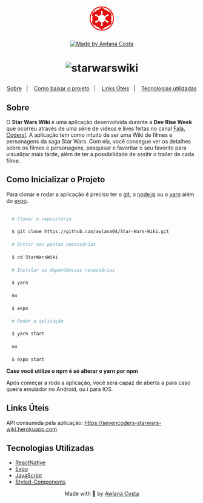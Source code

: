 <h1 align="center">
  <img src="./assets/logo.png" width="64" height="64" />
</h1>

<p align="center">
  <a href="https://github.com/awlana04">
    <img alt="Made by Awlana Costa" src="https://img.shields.io/badge/made%20by-Awlana Costa-%2300FF00">
  </a>
</p>

<h1 align="center">

![starwarswiki](https://user-images.githubusercontent.com/65423909/162582687-b7c2ea75-be22-4611-a0d2-eee549b1227a.gif)

</h1>

<p align="center">
  <a href="#sobre">Sobre</a>&nbsp;&nbsp;&nbsp;|&nbsp;&nbsp;&nbsp;
  <a href="#como-inicializar-o-projeto">Como baixar o projeto</a>&nbsp;&nbsp;&nbsp;|&nbsp;&nbsp;&nbsp;
    <a href="#links-úteis">Links Úteis</a>&nbsp;&nbsp;&nbsp;|&nbsp;&nbsp;&nbsp;
  <a href="#tecnologias-utilizadas">Tecnologias utilizadas</a>
</p>

## Sobre

O **Star Wars Wiki** é uma aplicação desenvolvida durante a **Dev Rise Week** que ocorreu através de uma série de vídeos e lives feitas no canal [Fala, Coders!](https://www.youtube.com/c/SevenCoders).
A aplicação tem como intuito de ser uma Wiki de filmes e personagens da saga Star Wars. Com ela, você consegue ver os detalhes sobre os filmes e personagens, pesquisar e favoritar o seu favorito para visualizar mais tarde, além de ter a possibilidade de assitir o trailer de cada filme.

## Como Inicializar o Projeto

Para clonar e rodar a aplicação é preciso ter o [git](https://git-scm.com/), o [node.js](https://nodejs.org/en/) ou o [yarn](https://yarnpkg.com/) além do [expo](https://expo.dev/).

```bash

  # Clonar o repositório

  $ git clone https://github.com/awlana04/Star-Wars-Wiki.git

  # Entrar nas pastas necessárias

  $ cd StarWarsWiki

  # Instalar as dependências necessárias

  $ yarn

  ou

  $ expo

  # Rodar a aplicação

  $ yarn start

  ou

  $ expo start

```

**Caso você utilize o npm é só alterar o yarn por npm**

Após começar a roda a aplicação, você será capaz de aberta a para caso queira emulador no Android, ou i para IOS.

## Links Úteis

API consumida pela aplicação: https://sevencoders-starwars-wiki.herokuapp.com

## Tecnologias Utilizadas

- [ReactNative](https://reactnative.dev/)
- [Expo](https://expo.dev/)
- [JavaScript](https://developer.mozilla.org/pt-BR/docs/Web/JavaScript)
- [Styled-Components](https://styled-components.com)

<p align='center'>
  Made with 💙 by <a href='https://github.com/awlana04'> Awlana Costa </a>
</p>

